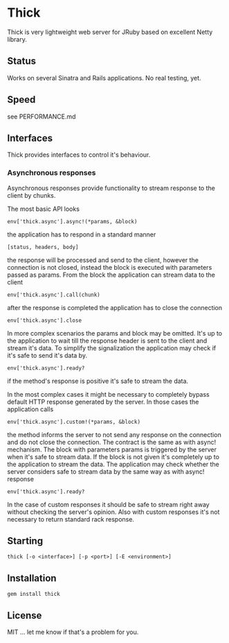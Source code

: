 # Thick

Thick is very lightweight web server for JRuby based on excellent Netty library.

## Status

Works on several Sinatra and Rails applications. No real testing, yet.

## Speed

see PERFORMANCE.md

## Interfaces

Thick provides interfaces to control it's behaviour.

### Asynchronous responses

Asynchronous responses provide functionality to stream response to the client by chunks.

The most basic API looks

    env['thick.async'].async!(*params, &block)

the application has to respond in a standard manner

    [status, headers, body]

the response will be processed and send to the client, however the connection is not closed, instead the block is
executed with parameters passed as params. From the block the application can stream data to the client

    env['thick.async'].call(chunk)

after the response is completed the application has to close the connection

    env['thick.async'].close

In more complex scenarios the params and block may be omitted. It's up to the application to wait till the response
header is sent to the client and stream it's data. To simplify the signalization the application may check if it's safe
to send it's data by.

    env['thick.async'].ready?

if the method's response is positive it's safe to stream the data.

In the most complex cases it might be necessary to completely bypass default HTTP response generated by the server. In
those cases the application calls

    env['thick.async'].custom!(*params, &block)

the method informs the server to not send any response on the connection and do not close the connection.
The contract is the same as with async! mechanism. The block with parameters params is triggered by the server when
it's safe to stream data. If the block is not given it's completely up to the application to stream the data.
The application may check whether the server considers safe to stream data by the same way as with async! response

    env['thick.async'].ready?

In the case of custom responses it should be safe to stream right away without checking the server's opinion. Also with
custom responses it's not necessary to return standard rack response.

## Starting

    thick [-o <interface>] [-p <port>] [-E <environment>]

## Installation

    gem install thick

## License

MIT ... let me know if that's a problem for you.
